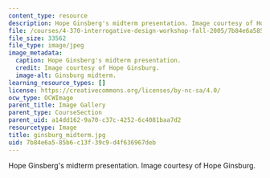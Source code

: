 ```yaml
---
content_type: resource
description: Hope Ginsberg's midterm presentation. Image courtesy of Hope Ginsburg.
file: /courses/4-370-interrogative-design-workshop-fall-2005/7b84e6a585b6c13f39c9d4f636967deb_ginsburg_midterm.jpg
file_size: 33562
file_type: image/jpeg
image_metadata:
  caption: Hope Ginsberg's midterm presentation.
  credit: Image courtesy of Hope Ginsburg.
  image-alt: Ginsburg midterm.
learning_resource_types: []
license: https://creativecommons.org/licenses/by-nc-sa/4.0/
ocw_type: OCWImage
parent_title: Image Gallery
parent_type: CourseSection
parent_uid: a14dd162-9a70-c37c-4252-6c4081baa7d2
resourcetype: Image
title: ginsburg_midterm.jpg
uid: 7b84e6a5-85b6-c13f-39c9-d4f636967deb
---
```

Hope Ginsberg's midterm presentation. Image courtesy of Hope Ginsburg.